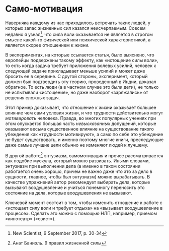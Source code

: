 # Само-мотивация

Наверняка каждому из нас приходилось встречать таких людей, у которых
запас жизненных сил казался неисчерпаемым.  Совсем недавно я
узнал[^1], что сила воли оказывается не является в строгом смысле
какой-то физической или психической характеристикой, а является скорее
отношением к жизни.

В экспериментах, на которые ссылается статья, было выяснено, что
европейцы подвержены такому эффекту, как «истощение силы воли», то
есть когда задача требует приложения волевых усилий, человек к
следующей задаче прикладывает меньше усилий и может даже бросить ее в
середине.  С другой стороны, эксперимент, который должен был
подтвердить эту теорию, проведенный в Индии, доказал обратное.  То
есть люди (а в частном случае это были дети), не только не испытывали
«истощение», но даже наоборот «заряжались» от решения сложных задач.

Этот пример доказывает, что отношение к жизни оказывает большее
влияние чем сами условия жизни, и что трудности действительно могут
*мотивировать* человека.  Правда, во многих популярных учениях при
этом опускается большая часть *невысказанных* допущений, которые
оказывают весьма существенное влияние на существование такого
убеждения как «трудности мотивируют», а само по себе это убеждение не
будет существовать, и именно поэтому многие книги, преследующие даже
самые лучшие цели обычно не изменяют людей к лучшему.

В другой работе[^2] энтузиазм, самомотивация и прочее рассматривается
как подобие мускула, который можно развивать.  Иными словами,
энтузиазм при выполнении дела (а именно в таком состоянии работается
очень хорошо, причем не важно даже что это за дело в сущности,
главное, чтобы был энтузиазм) можно вырабатывать.  В качестве
упражнений автор рекомендует выбирать дела, которые вызывают
воодушевление и учиться понемногу переносить это состояние на дела,
которые воодушевления не вызывают.

Ключевой момент состоит в том, чтобы изменить отношение к работе с
«истощает силу воли и требует отдыха» на «вызывает воодушевление в
процессе».  Сделать это можно с помощью НЛП, например, приемом
«кинотеатр» («свист»).

[^1]: New Scientist, 9 September 2017, p. 30-34

[^2]: Анат Баниэль. 9 правил жизненной силы